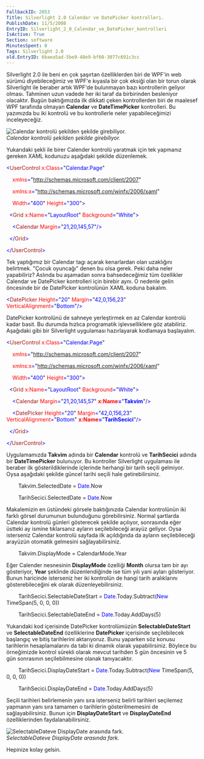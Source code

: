 ```yaml
---
FallbackID: 2053
Title: Silverlight 2.0 Calendar ve DatePicker kontrolleri.
PublishDate: 11/5/2008
EntryID: Silverlight_2_0_Calendar_ve_DatePicker_kontrolleri
IsActive: True
Section: software
MinutesSpent: 0
Tags: Silverlight 2.0
old.EntryID: 6baea5ad-5be9-48e9-bf60-3077c691c3cc
---
```

Silverlight 2.0 ile beni en çok şaşırtan özelliklerden biri de WPF'in
web sürümü diyebileceğimiz ve WPF'e kıyasla bir çok eksiği olan bir
torun olarak Silverlight ile beraber artık WPF'de bulunmayan bazı
kontrollerin geliyor olması. Tahminen uzun vadede her iki taraf da
birbirinden besleniyor olacaktır. Bugün baktığımızda ilk dikkati çeken
kontrollerden biri de maalesef WPF tarafında olmayan **Calendar** ve
**DateTimePicker** kontrolleri. Bu yazımızda bu iki kontrolü ve bu
kontrollerle neler yapabileceğimizi inceleyeceğiz.

![Calendar kontrolü şekilden şekilde
girebiliyor.](media/Silverlight_2_0_Calendar_ve_DatePicker_kontrolleri/10052008_1.png)\
*Calendar kontrolü şekilden şekilde girebiliyor.*

Yukarıdaki şekli ile birer Calender kontrolü yaratmak için tek yapmanız
gereken XAML kodunuzu aşağıdaki şekilde düzenlemek.

<span style="color: blue;">\<</span><span
style="color: #a31515;">UserControl</span><span style="color: blue;">
</span><span style="color: red;">x:Class</span><span
style="color: blue;">=</span>"<span
style="color: blue;">Calendar.Page</span>"

<span style="color: blue;">    </span><span
style="color: red;">xmlns</span><span
style="color: blue;">=</span>"<span
style="color: blue;">http://schemas.microsoft.com/client/2007</span>"

<span style="color: blue;">    </span><span
style="color: red;">xmlns:x</span><span
style="color: blue;">=</span>"<span
style="color: blue;">http://schemas.microsoft.com/winfx/2006/xaml</span>"

<span style="color: blue;">    </span><span
style="color: red;">Width</span><span
style="color: blue;">=</span>"<span
style="color: blue;">400</span>"<span style="color: blue;"> </span><span
style="color: red;">Height</span><span
style="color: blue;">=</span>"<span
style="color: blue;">300</span>"<span style="color: blue;">\></span>

<span style="color: blue;">  \<</span><span
style="color: #a31515;">Grid</span><span style="color: blue;">
</span><span style="color: red;">x:Name</span><span
style="color: blue;">=</span>"<span
style="color: blue;">LayoutRoot</span>"<span style="color: blue;">
</span><span style="color: red;">Background</span><span
style="color: blue;">=</span>"<span
style="color: blue;">White</span>"<span style="color: blue;">\></span>

<span style="color: blue;">    \<</span><span
style="color: #a31515;">Calendar</span><span style="color: blue;">
</span><span style="color: red;">Margin</span><span
style="color: blue;">=</span>"<span
style="color: blue;">21,20,145,57</span>"<span
style="color: blue;">/\></span>

<span style="color: blue;">  \</</span><span
style="color: #a31515;">Grid</span><span style="color: blue;">\></span>

<span style="color: blue;">\</</span><span
style="color: #a31515;">UserControl</span><span
style="color: blue;">\></span>

Tek yaptığımız bir Calendar tagı açarak kenarlardan olan uzaklığını
belirtmek. "Çocuk oyuncağı" denen bu olsa gerek. Peki daha neler
yapabiliriz? Aslında bu aşamadan sonra bahsedeceğimiz tüm özellikler
Calendar ve DatePicker kontrolleri için birebir aynı. O nedenle gelin
öncesinde bir de DatePicker kontrolünün XAML koduna bakalım.

<span style="color: blue;">\<</span><span
style="color: #a31515;">DatePicker</span><span style="color: blue;">
</span><span style="color: red;">Height</span><span
style="color: blue;">=</span>"<span style="color: blue;">20</span>"<span
style="color: blue;"> </span><span
style="color: red;">Margin</span><span
style="color: blue;">=</span>"<span
style="color: blue;">42,0,156,23</span>"<span style="color: blue;">
</span><span style="color: red;">VerticalAlignment</span><span
style="color: blue;">=</span>"<span
style="color: blue;">Bottom</span>"<span style="color: blue;">/\></span>

DatePicker kontrolünü de sahneye yerleştirmek en az Calendar kontrolü
kadar basit. Bu durumda hızlıca programatik işlevselliklere göz
atabiliriz. Aşağıdaki gibi bir Silverlight uygulaması hazırlayarak
kodlamaya başlayalım.

<span style="color: blue;">\<</span><span
style="color: #a31515;">UserControl</span><span style="color: blue;">
</span><span style="color: red;">x:Class</span><span
style="color: blue;">=</span>"<span
style="color: blue;">Calendar.Page</span>"

<span style="color: blue;">    </span><span
style="color: red;">xmlns</span><span
style="color: blue;">=</span>"<span
style="color: blue;">http://schemas.microsoft.com/client/2007</span>"

<span style="color: blue;">    </span><span
style="color: red;">xmlns:x</span><span
style="color: blue;">=</span>"<span
style="color: blue;">http://schemas.microsoft.com/winfx/2006/xaml</span>"

<span style="color: blue;">    </span><span
style="color: red;">Width</span><span
style="color: blue;">=</span>"<span
style="color: blue;">400</span>"<span style="color: blue;"> </span><span
style="color: red;">Height</span><span
style="color: blue;">=</span>"<span
style="color: blue;">300</span>"<span style="color: blue;">\></span>

<span style="color: blue;">  \<</span><span
style="color: #a31515;">Grid</span><span style="color: blue;">
</span><span style="color: red;">x:Name</span><span
style="color: blue;">=</span>"<span
style="color: blue;">LayoutRoot</span>"<span style="color: blue;">
</span><span style="color: red;">Background</span><span
style="color: blue;">=</span>"<span
style="color: blue;">White</span>"<span style="color: blue;">\></span>

<span style="color: blue;">    \<</span><span
style="color: #a31515;">Calendar</span><span style="color: blue;">
</span><span style="color: red;">Margin</span><span
style="color: blue;">=</span>"<span
style="color: blue;">21,20,145,57</span>"<span style="color: blue;">
</span><span style="color: red;"> **x:Name**</span><span
style="color: blue;">**=**</span>"<span
style="color: blue;">**Takvim**</span>"<span
style="color: blue;">/\></span>

<span style="color: blue;">    \<</span><span
style="color: #a31515;">DatePicker</span><span style="color: blue;">
</span><span style="color: red;">Height</span><span
style="color: blue;">=</span>"<span style="color: blue;">20</span>"<span
style="color: blue;"> </span><span
style="color: red;">Margin</span><span
style="color: blue;">=</span>"<span
style="color: blue;">42,0,156,23</span>"<span style="color: blue;">
</span><span style="color: red;">VerticalAlignment</span><span
style="color: blue;">=</span>"<span
style="color: blue;">Bottom</span>"<span style="color: blue;">
</span><span style="color: red;"> **x:Name**</span><span
style="color: blue;">**=**</span>"<span
style="color: blue;">**TarihSecici**</span>"<span
style="color: blue;">/\></span>

<span style="color: blue;">  \</</span><span
style="color: #a31515;">Grid</span><span style="color: blue;">\></span>

<span style="color: blue;">\</</span><span
style="color: #a31515;">UserControl</span><span
style="color: blue;">\></span>

Uygulamamızda **Takvim** adında bir **Calendar** kontrolü ve
**TarihSecici** adında bir **DateTimePicker** bulunuyor. Bu kontroller
Silverlight uygulaması ile beraber ilk gösterildiklerinde içlerinde
herhangi bir tarih seçili gelmiyor. Oysa aşağıdaki şekilde güncel tarihi
seçili hale getirebilirsiniz.

        Takvim.SelectedDate = <span style="color: blue;">Date</span>.Now

        TarihSecici.SelectedDate = <span
style="color: blue;">Date</span>.Now

Makalemizin en üstündeki görsele baktığınızda Calendar kontrolünün iki
farklı görsel durumunun bulunduğunu görebilirsiniz. Normal şartlarda
Calendar kontrolü günleri gösterecek şekilde açılıyor, sonrasında eğer
üstteki ay ismine tıklarsanız ayların seçilebileceği arayüz geliyor.
Oysa isterseniz Calendar kontrolü sayfada ilk açıldığında da ayların
seçilebileceği arayüzün otomatik gelmesini sağlayabilirsiniz.

        Takvim.DisplayMode = CalendarMode.Year

Eğer Calender nesnesinin **DisplayMode** özelliği **Month** olursa tam
bir ayı gösteriyor, **Year** şeklinde düzenlendiğinde ise tüm yılı yani
ayları gösteriyor. Bunun haricinde isterseniz her iki kontrolün de hangi
tarih aralıklarını gösterebileceğini ek olarak düzenleyebilirsiniz.

        TarihSecici.SelectableDateStart = <span
style="color: blue;">Date</span>.Today.Subtract(<span
style="color: blue;">New</span> TimeSpan(5, 0, 0, 0))

        TarihSecici.SelectableDateEnd = <span
style="color: blue;">Date</span>.Today.AddDays(5)

Yukarıdaki kod içerisinde DatePicker kontrolümüzün
**SelectableDateStart** ve **SelectableDateEnd** özelliklerine
**DatePicker** içerisinde seçilebilecek başlangıç ve bitiş tarihlerini
aktarıyoruz. Bunu yaparken söz konusu tarihlerin hesaplamalarını da tabi
ki dinamik olarak yapabilirsiniz. Böylece bu örneğimizde kontrol sürekli
olarak mevcut tarihden 5 gün öncesinin ve 5 gün sonrasının
seçilebilmesine olanak tanıyacaktır.

        TarihSecici.DisplayDateStart = <span
style="color: blue;">Date</span>.Today.Subtract(<span
style="color: blue;">New</span> TimeSpan(5, 0, 0, 0))

        TarihSecici.DisplayDateEnd = <span
style="color: blue;">Date</span>.Today.AddDays(5)

Seçili tarihleri belirlemenin yanı sıra isterseniz belirli tarihleri
seçilemez yapmanın yanı sıra tamamen o tarihlerin gösterilmemesini de
sağlayabilirsiniz. Bunun için **DisplayDateStart** ve **DisplayDateEnd**
özelliklerinden faydalanabilirsiniz.

![SelectableDateve DisplayDate arasında
fark.](media/Silverlight_2_0_Calendar_ve_DatePicker_kontrolleri/10052008_2.png)\
*SelectableDateve DisplayDate arasında fark.*

Hepinize kolay gelsin.



